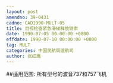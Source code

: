 ```yaml
---
layout: post
amendno: 39-0431
cadno: CAD1990-MULT-05
title: 目视检查紧急滑梯释放钢索
date: 1990-07-05 00:00:00 +0800
effdate: 1990-07-10 00:00:00 +0800
tag: MULT
categories: 中国民航局适航司
author: 张红鹰
---
```


##适用范围:
所有型号的波音737和757飞机

